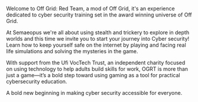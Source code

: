 Welcome to Off Grid: Red Team, a mod of Off Grid, it's an experience dedicated to cyber security training set in the award winning universe of Off Grid.

At Semaeopus we're all about using stealth and trickery to explore in depth worlds and this time we invite you to start your journey into Cyber security! Learn how to keep yourself safe on the internet by playing and facing real life simulations and solving the mysteries in the game.

With support from the Ufi VocTech Trust, an independent charity focused on using technology
to help adults build skills for work, OGRT is more than just a game—it’s a bold step toward using
gaming as a tool for practical cybersecurity education.

A bold new beginning in making cyber security accessible for everyone.